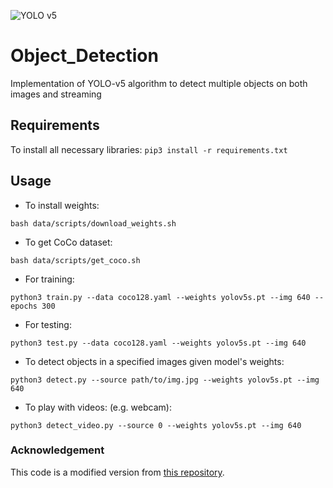 ![YOLO v5](https://img.shields.io/static/v1?style=plastic&message=YOLO&color=222222&logo=YOLO&logoColor=00FFFF&label=)

# Object_Detection
Implementation of YOLO-v5 algorithm to detect multiple objects on both images and streaming

## Requirements
To install all necessary libraries:
`pip3 install -r requirements.txt`

## Usage
* To install weights:

`bash data/scripts/download_weights.sh`

* To get CoCo dataset:

`bash data/scripts/get_coco.sh`

* For training:

`python3 train.py --data coco128.yaml --weights yolov5s.pt --img 640 --epochs 300`

* For testing:

`python3 test.py --data coco128.yaml --weights yolov5s.pt --img 640`

* To detect objects in a specified images given model's weights:

`python3 detect.py --source path/to/img.jpg --weights yolov5s.pt --img 640`

* To play with videos: (e.g. webcam):

`python3 detect_video.py --source 0 --weights yolov5s.pt --img 640`

### Acknowledgement
This code is a modified version from [this repository](https://github.com/ultralytics/yolov5/).
